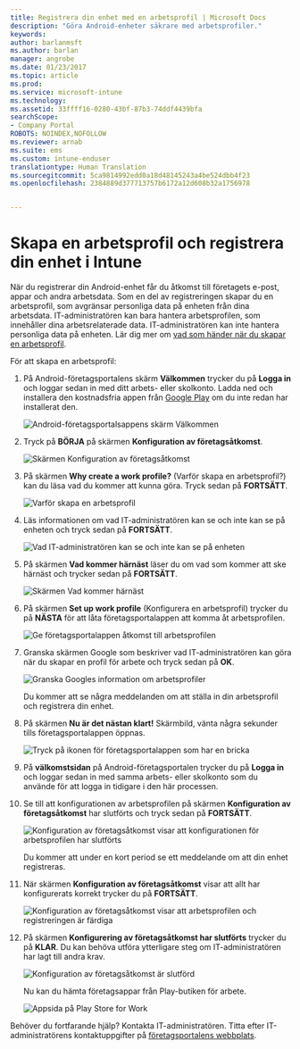 ```yaml
---
title: Registrera din enhet med en arbetsprofil | Microsoft Docs
description: "Göra Android-enheter säkrare med arbetsprofiler."
keywords: 
author: barlanmsft
ms.author: barlan
manager: angrobe
ms.date: 01/23/2017
ms.topic: article
ms.prod: 
ms.service: microsoft-intune
ms.technology: 
ms.assetid: 33ffff16-0280-43bf-87b3-74ddf4439bfa
searchScope:
- Company Portal
ROBOTS: NOINDEX,NOFOLLOW
ms.reviewer: arnab
ms.suite: ems
ms.custom: intune-enduser
translationtype: Human Translation
ms.sourcegitcommit: 5ca9814992edd0a18d48145243a4be524dbb4f23
ms.openlocfilehash: 2384889d377713757b6172a12d608b32a1756978


---
```



# <a name="create-a-work-profile-and-enroll-your-device-in-intune"></a>Skapa en arbetsprofil och registrera din enhet i Intune

När du registrerar din Android-enhet får du åtkomst till företagets e-post, appar och andra arbetsdata. Som en del av registreringen skapar du en arbetsprofil, som avgränsar personliga data på enheten från dina arbetsdata. IT-administratören kan bara hantera arbetsprofilen, som innehåller dina arbetsrelaterade data. IT-administratören kan inte hantera personliga data på enheten. Lär dig mer om [vad som händer när du skapar en arbetsprofil](what-happens-when-you-create-a-work-profile-android.md).

För att skapa en arbetsprofil:

1.  På Android-företagsportalens skärm **Välkommen** trycker du på **Logga in** och loggar sedan in med ditt arbets- eller skolkonto. Ladda ned och installera den kostnadsfria appen från [Google Play](http://play.google.com/store/apps/details?id=com.microsoft.windowsintune.companyportal) om du inte redan har installerat den.

    ![Android-företagsportalsappens skärm Välkommen](./media/and-enroll-0-welcome-screen.png)

2. Tryck på **BÖRJA** på skärmen **Konfiguration av företagsåtkomst**.

    ![Skärmen Konfiguration av företagsåtkomst](./media/andr-afw-begin-company-access-setup.png)

3.  På skärmen **Why create a work profile?** (Varför skapa en arbetsprofil?) kan du läsa vad du kommer att kunna göra. Tryck sedan på **FORTSÄTT**.

    ![Varför skapa en arbetsprofil](./media/andr-afw-why-create-a-work-profile.png)

4.  Läs informationen om vad IT-administratören kan se och inte kan se på enheten och tryck sedan på **FORTSÄTT**.

    ![Vad IT-administratören kan se och inte kan se på enheten](./media/andr-afw-what-it-can-see-on-your-device.png)

5.  På skärmen **Vad kommer härnäst** läser du om vad som kommer att ske härnäst och trycker sedan på **FORTSÄTT**.

    ![Skärmen Vad kommer härnäst](./media/andr-afw-what-comes-next.png)

6. På skärmen **Set up work profile** (Konfigurera en arbetsprofil) trycker du på **NÄSTA** för att låta företagsportalappen att komma åt arbetsprofilen.

    ![Ge företagsportalappen åtkomst till arbetsprofilen](./media/andr-afw-tap-next-to-set-up-work-profile.png)

7. Granska skärmen Google som beskriver vad IT-administratören kan göra när du skapar en profil för arbete och tryck sedan på **OK**.

    ![Granska Googles information om arbetsprofiler](./media/andr-afw-google-screen-what-it-can-do.png)

    Du kommer att se några meddelanden om att ställa in din arbetsprofil och registrera din enhet.

8. På skärmen **Nu är det nästan klart!** Skärmbild, vänta några sekunder tills företagsportalappen öppnas.

    ![Tryck på ikonen för företagsportalappen som har en bricka](./media/andr-afw-tap-work-badged-company-portal-icon2.png)

9. På **välkomstsidan** på Android-företagsportalen trycker du på **Logga in** och loggar sedan in med samma arbets- eller skolkonto som du använde för att logga in tidigare i den här processen.

10. Se till att konfigurationen av arbetsprofilen på skärmen **Konfiguration av företagsåtkomst** har slutförts och tryck sedan på **FORTSÄTT**.

    ![Konfiguration av företagsåtkomst visar att konfigurationen för arbetsprofilen har slutförts](./media/andr-afw-work-profile-now-set-up.png)

    Du kommer att under en kort period se ett meddelande om att din enhet registreras.

11. När skärmen **Konfiguration av företagsåtkomst** visar att allt har konfigurerats korrekt trycker du på **FORTSÄTT**.

    ![Konfiguration av företagsåtkomst visar att arbetsprofilen och registreringen är färdiga](./media/andr-afw-company-access-setup-green-checks.png)

12. På skärmen **Konfigurering av företagsåtkomst har slutförts** trycker du på **KLAR**. Du kan behöva utföra ytterligare steg om IT-administratören har lagt till andra krav.

    ![Konfiguration av företagsåtkomst är slutförd](./media/andr-afw-company-access-setup-complete.png)

    Nu kan du hämta företagsappar från Play-butiken för arbete.

    ![Appsida på Play Store for Work](./media/andr-afw-tap-work-play-store-icon.png)

Behöver du fortfarande hjälp? Kontakta IT-administratören. Titta efter IT-administratörens kontaktuppgifter på [företagsportalens webbplats](http://portal.manage.microsoft.com).



<!--HONumber=Jan17_HO5-->


